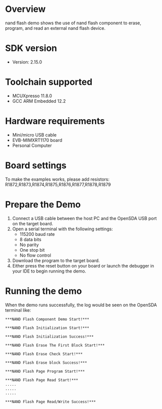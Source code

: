 Overview
========
nand flash demo shows the use of nand flash component to erase, program, and read an
external nand flash device.

SDK version
===========
- Version: 2.15.0

Toolchain supported
===================
- MCUXpresso  11.8.0
- GCC ARM Embedded  12.2

Hardware requirements
=====================
- Mini/micro USB cable
- EVB-MIMXRT1170 board
- Personal Computer

Board settings
==============
To make the examples works, please add resistors:
R1872,R1873,R1874,R1875,R1876,R1877,R1878,R1879

Prepare the Demo
================
1.  Connect a USB cable between the host PC and the OpenSDA USB port on the target board.
2.  Open a serial terminal with the following settings:
    - 115200 baud rate
    - 8 data bits
    - No parity
    - One stop bit
    - No flow control
3.  Download the program to the target board.
4.  Either press the reset button on your board or launch the debugger in your IDE to begin running the demo.

Running the demo
================
When the demo runs successfully, the log would be seen on the OpenSDA terminal like:

~~~~~~~~~~~~~~~~~~~~~~~~~~~~~~~~~~~~~~~~~
***NAND Flash Component Demo Start!***

***NAND Flash Initialization Start!***

***NAND Flash Initialization Success!***

***NAND Flash Erase The First Block Start!***

***NAND Flash Erase Check Start!***

***NAND Flash Erase block Success!***

***NAND Flash Page Program Start!***

***NAND Flash Page Read Start!***
.....
.....
.....

***NAND Flash Page Read/Write Success!***

~~~~~~~~~~~~~~~~~~~~~~~~~~~~~~~~~~~~~~~~~

